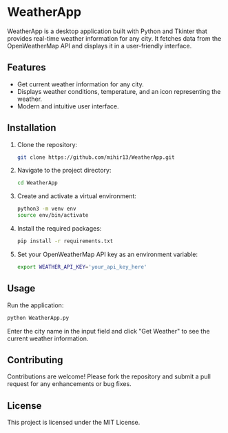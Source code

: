 # WeatherApp

WeatherApp is a desktop application built with Python and Tkinter that provides real-time weather information for any city. It fetches data from the OpenWeatherMap API and displays it in a user-friendly interface.

## Features
- Get current weather information for any city.
- Displays weather conditions, temperature, and an icon representing the weather.
- Modern and intuitive user interface.

## Installation
1. Clone the repository:
   ```bash
   git clone https://github.com/mihir13/WeatherApp.git
   ```
2. Navigate to the project directory:
   ```bash
   cd WeatherApp
   ```
3. Create and activate a virtual environment:
   ```bash
   python3 -m venv env
   source env/bin/activate
   ```
4. Install the required packages:
   ```bash
   pip install -r requirements.txt
   ```
5. Set your OpenWeatherMap API key as an environment variable:
   ```bash
   export WEATHER_API_KEY='your_api_key_here'
   ```

## Usage
Run the application:
```bash
python WeatherApp.py
```
Enter the city name in the input field and click "Get Weather" to see the current weather information.

## Contributing
Contributions are welcome! Please fork the repository and submit a pull request for any enhancements or bug fixes.

## License
This project is licensed under the MIT License.

